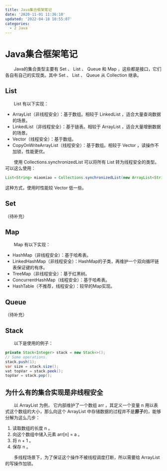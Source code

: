 ```yaml
---
title: Java集合框架笔记
date: '2020-11-01 11:36:10'
updated: '2022-04-18 10:55:07'
categories:
  - 2 Java
---
```

# Java集合框架笔记

　　Java的集合类型主要有 Set 、 List 、 Queue 和 Map ，这些都是接口，它们各自有自己的实现类。其中 Set 、 List 、 Queue 从 Collection 继承。

## List

　　List 有以下实现：

- ArrayList（非线程安全）：基于数组。相较于 LinkedList ，适合大量查询数据的场景。
- LinkedList（非线程安全）：基于链表。相较于 ArrayList ，适合大量增删数据的场景。
- Vector（线程安全）：基于数组。
- CopyOnWriteArrayList（线程安全）：基于数组。相较于 Vector ，读操作不加锁，性能更优。

　　使用 Collections.synchronizedList 可以将所有 List 转为线程安全的类型。可以这么使用：

```java
List<String> miaomiao = Collections.synchronizedList(new ArrayList<String>());
```

这种方式，使用时性能较 Vector 低一些。

## Set

（待补充）

## Map

　　Map 有以下实现：

- HashMap（非线程安全）：基于哈希表。
- LinkedHashMap（非线程安全）：HashMap的子类，再维护一个双向循环链表保证键的有序。
- TreeMap（非线程安全）：基于红黑树。
- ConcurrentHashMap（线程安全）：基于哈希表。
- HashTable（不推荐，线程安全）：较早的Map实现。

## Queue

（待补充）

## Stack

　　以下是使用的例子：

```java
private Stack<Integer> stack = new Stack<>();
// Some operations.
stack.push(1);
var size = stack.size();
vat topVar = stack.peek();
topVar = stack.pop();
```

## 为什么有的集合实现是非线程安全

　　以 ArrayList 为例， 它内部维护了一个数组 arr ，其定义一个变量 n 用以表式这个数组的大小，那么向这个 ArrayList 中存储数据的过程并不是**原子**的，能够分解为这么几步：

1. 读取数组的长度 n 。
2. 向这个数组中储入元素 arr[n] = a 。
3. 将 n + 1 。
4. 保存 n 。

　　多线程场景下，为了保证这个操作不被线程调度打断，所以需要给 ArrayList 的写操作加锁。
